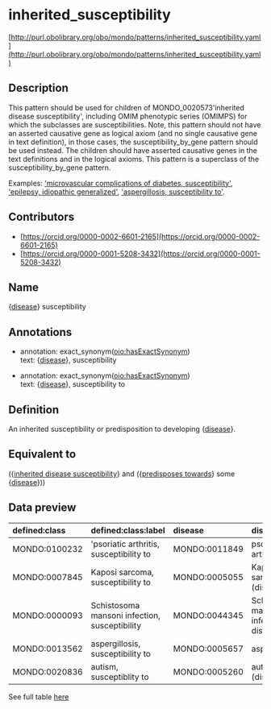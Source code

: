 # inherited_susceptibility 

[http://purl.obolibrary.org/obo/mondo/patterns/inherited_susceptibility.yaml](http://purl.obolibrary.org/obo/mondo/patterns/inherited_susceptibility.yaml)
## Description 

This pattern should be used for children of MONDO_0020573'inherited disease susceptibility', including OMIM phenotypic series (OMIMPS) for which the subclasses are susceptibilities. Note, this pattern should not have an asserted causative gene as logical axiom (and no single causative gene in text definition), in those cases, the susceptibility_by_gene pattern should be used instead. The children should have asserted causative genes in the text definitions and in the logical axioms. This pattern is a superclass of the susceptibility_by_gene pattern.

Examples: ['microvascular complications of diabetes, susceptibility'](http://purl.obolibrary.org/obo/MONDO_0000065), ['epilepsy, idiopathic generalized'](http://purl.obolibrary.org/obo/MONDO_0005579), ['aspergillosis, susceptibility to'](http://purl.obolibrary.org/obo/MONDO_0013562).
## Contributors 
* [https://orcid.org/0000-0002-6601-2165](https://orcid.org/0000-0002-6601-2165) 
* [https://orcid.org/0000-0001-5208-3432](https://orcid.org/0000-0001-5208-3432) 
## Name 

{[disease](http://purl.obolibrary.org/obo/MONDO_0000001)} susceptibility

## Annotations 

* annotation: exact_synonym\([oio:hasExactSynonym](http://purl.obolibrary.org/obo/oio_hasExactSynonym)\)  
text: {[disease](http://purl.obolibrary.org/obo/MONDO_0000001)}, susceptibility

* annotation: exact_synonym\([oio:hasExactSynonym](http://purl.obolibrary.org/obo/oio_hasExactSynonym)\)  
text: {[disease](http://purl.obolibrary.org/obo/MONDO_0000001)}, susceptibility to

## Definition 

An inherited susceptibility or predisposition to developing {[disease](http://purl.obolibrary.org/obo/MONDO_0000001)}.

## Equivalent to 

({[inherited disease susceptibility](http://purl.obolibrary.org/obo/MONDO_0020573)} and ({[predisposes towards](http://purl.obolibrary.org/obo/http_//purl.obolibrary.org/obo/mondo#predisposes_towards)} some {[disease](http://purl.obolibrary.org/obo/MONDO_0000001)}))

## Data preview 
| defined:class                                | defined:class:label                           | disease                                      | disease:label                          |
|:---------------------------------------------|:----------------------------------------------|:---------------------------------------------|:---------------------------------------|
| MONDO:0100232 | 'psoriatic arthritis, susceptibility to       | MONDO:0011849 | psoriatic arthritis                    |
| MONDO:0007845 | Kaposi sarcoma, susceptibility to             | MONDO:0005055 | Kaposi's sarcoma (disease)             |
| MONDO:0000093 | Schistosoma mansoni infection, susceptibility | MONDO:0044345 | Schistosoma mansoni infectious disease |
| MONDO:0013562 | aspergillosis, susceptibility to              | MONDO:0005657 | aspergillosis                          |
| MONDO:0020836 | autism, susceptiblity to                      | MONDO:0005260 | autism (disease)                       |

See full table [here](https://github.com/monarch-initiative/mondo/blob/master/src/patterns/data/matches/inherited_susceptibility.tsv) 
